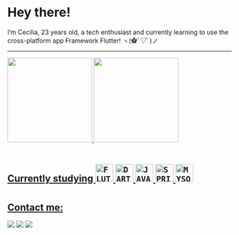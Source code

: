 <h1> Hey there!</H1> 


I’m Cecilia, 23 years old, a tech enthusiast and currently learning to use the cross-platform app Framework Flutter!   ヽ(✿ﾟ▽ﾟ)ノ

<hr>


<div >
  <a href="https://github.com/ceciliarauen">
  <img height="190em" src="https://github-readme-stats.vercel.app/api?username=ceciliarauen&show_icons=true&theme=panda&include_all_commits=true&count_private=true"/>
 <img height="190em" src="https://github-readme-stats.vercel.app/api/top-langs/?username=ceciliarauen&layout=compact&langs_count=7&theme=panda"/>
</div>

 

<div style="display: inline_block"><br>   
  <h2>Currently studying
  <code><img width="40px" src="https://cdn.jsdelivr.net/gh/devicons/devicon/icons/flutter/flutter-original.svg" title = "FLUTTER"/></code>   
  <code><img width="40px" src="https://cdn.jsdelivr.net/gh/devicons/devicon/icons/dart/dart-original.svg" title = "DART"/></code>
  <code><img width="40px" src="https://cdn.jsdelivr.net/gh/devicons/devicon/icons/java/java-original.svg" title = "JAVA"/></code>
  <code><img width="40px" src="https://cdn.jsdelivr.net/gh/devicons/devicon/icons/spring/spring-original.svg" title = "SPRING"/></code>
  <code><img width="40px" src="https://cdn.jsdelivr.net/gh/devicons/devicon/icons/mysql/mysql-original.svg" title = "MYSQL"/></code>
</div>
  
#
           
          

<div style="display: inline_block"> 
  <h2>Contact me:</H2> 
  <a href="https://instagram.com/cissygrimm" target="_blank"><img src="https://img.shields.io/badge/-Instagram-%23E4405F?style=for-the-badge&logo=instagram&logoColor=white" target="_blank"></a>
  <a href = "mailto:rauencecilia@gmail.com"><img src="https://img.shields.io/badge/-Gmail-%23333?style=for-the-badge&logo=gmail&logoColor=white" target="_blank"></a>
  <a href="https://www.linkedin.com/in/ceciliarauen/" target="_blank"><img src="https://img.shields.io/badge/-LinkedIn-%230077B5?style=for-the-badge&logo=linkedin&logoColor=white" target="_blank"></a> 
 
  
</div>
  </div>
